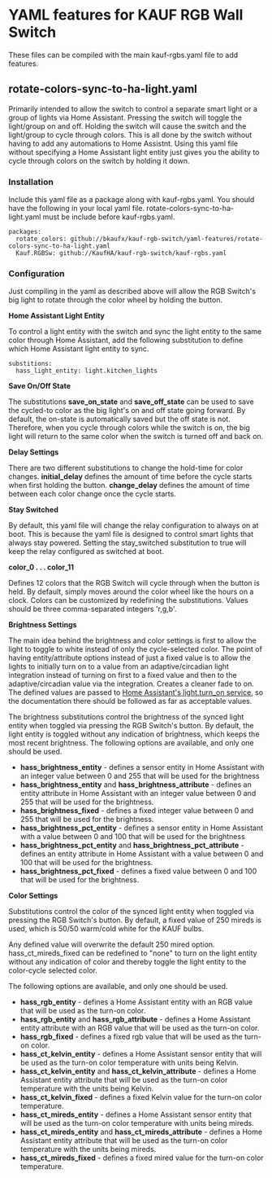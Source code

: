 # YAML features for KAUF RGB Wall Switch

These files can be compiled with the main kauf-rgbs.yaml file to add features.

## rotate-colors-sync-to-ha-light.yaml

Primarily intended to allow the switch to control a separate smart light or a group of lights via Home Assistant.  Pressing the switch will toggle the light/group on and off.  Holding the switch will cause the switch and the light/group to cycle through colors.  This is all done by the switch without having to add any automations to Home Assistnt.  Using this yaml file without specifying a Home Assistant light entity just gives you the ability to cycle through colors on the switch by holding it down.

### Installation
Include this yaml file as a package along with kauf-rgbs.yaml.  You should have the following in your local yaml file.  rotate-colors-sync-to-ha-light.yaml must be include before kauf-rgbs.yaml.
```
packages:
  rotate_colors: github://bkaufx/kauf-rgb-switch/yaml-features/rotate-colors-sync-to-ha-light.yaml
  Kauf.RGBSw: github://KaufHA/kauf-rgb-switch/kauf-rgbs.yaml
```

### Configuration

Just compiling in the yaml as described above will allow the RGB Switch's big light to rotate through the color wheel by holding the button.

**Home Assistant Light Entity**

To control a light entity with the switch and sync the light entity to the same color through Home Assistant, add the following substitution to define which Home Assistant light entity to sync.

```
substitions:
  hass_light_entity: light.kitchen_lights
```

**Save On/Off State**

The substitutions **save_on_state** and **save_off_state** can be used to save the cycled-to color as the big light's on and off state going forward.  By default, the on-state is automatically saved but the off state is not.  Therefore, when you cycle through colors while the switch is on, the big light will return to the same color when the switch is turned off and back on.

**Delay Settings**

There are two different substitutions to change the hold-time for color changes.  **initial_delay** defines the amount of time before the cycle starts when first holding the button.  **change_delay** defines the amount of time between each color change once the cycle starts.

**Stay Switched**

By default, this yaml file will change the relay configuration to always on at boot.  This is because the yaml file is designed to control smart lights that always stay powered.  Setting the stay_switched substitution to true will keep the relay configured as switched at boot.

**color_0 . . . color_11**

Defines 12 colors that the RGB Switch will cycle through when the button is held.  By default, simply moves around the color wheel like the hours on a clock.  Colors can be customized by redefining the substitutions.  Values should be three comma-separated integers 'r,g,b'.

**Brightness Settings**

The main idea behind the brightness and color settings is first to allow the light to toggle to white instead of only the cycle-selected color.  The point of having entity/attribute options instead of just a fixed value is to allow the lights to initially turn on to a value from an adaptive/circadian light integration instead of turning on first to a fixed value and then to the adaptive/circadian value via the integration.  Creates a cleaner fade to on.  The defined values are passed to [Home Assistant's light.turn_on service](https://www.home-assistant.io/integrations/light/#service-lightturn_on), so the documentation there should be followed as far as acceptable values.

The brightness substitutions control the brightness of the synced light entity when toggled via pressing the RGB Switch's button.  By default, the light entity is toggled without any indication of brightness, which keeps the most recent brightness.  The following options are available, and only one should be used.

- **hass_brightness_entity** - defines a sensor entity in Home Assistant with an integer value between 0 and 255 that will be used for the brightness
- **hass_brightness_entity** and **hass_brightness_attribute** - defines an entity attribute in Home Assistant with an integer value between 0 and 255 that will be used for the brightness.
- **hass_brightness_fixed** - defines a fixed integer value between 0 and 255 that will be used for the brightness.
- **hass_brightness_pct_entity** - defines a sensor entity in Home Assistant with a value between 0 and 100 that will be used for the brightness
- **hass_brightness_pct_entity** and **hass_brightness_pct_attribute** - defines an entity attribute in Home Assistant with a value between 0 and 100 that will be used for the brightness.
- **hass_brightness_pct_fixed** - defines a fixed value between 0 and 100 that will be used for the brightness.

**Color Settings**

Substitutions control the color of the synced light entity when toggled via pressing the RGB Switch's button.  By default, a fixed value of 250 mireds is used, which is 50/50 warm/cold white for the KAUF bulbs.

Any defined value will overwrite the default 250 mired option.  hass_ct_mireds_fixed can be redefined to "none" to turn on the light entity without any indication of color and thereby toggle the light entity to the color-cycle selected color.

The following options are available, and only one should be used.

- **hass_rgb_entity** - defines a Home Assistant entity with an RGB value that will be used as the turn-on color.
- **hass_rgb_entity** and **hass_rgb_attribute** - defines a Home Assistant entity attribute with an RGB value that will be used as the turn-on color.
- **hass_rgb_fixed** - defines a fixed rgb value that will be used as the turn-on color.
- **hass_ct_kelvin_entity** - defines a Home Assistant sensor entity that will be used as the turn-on color temperature with units being Kelvin.
- **hass_ct_kelvin_entity** and **hass_ct_kelvin_attribute** - defines a Home Assistant entity attribute that will be used as the turn-on color temperature with the units being Kelvin.
- **hass_ct_kelvin_fixed** - defines a fixed Kelvin value for the turn-on color temperature.
- **hass_ct_mireds_entity** - defines a Home Assistant sensor entity that will be used as the turn-on color temperature with units being mireds.
- **hass_ct_mireds_entity** and **hass_ct_mireds_attribute** - defines a Home Assistant entity attribute that will be used as the turn-on color temperature with the units being mireds.
- **hass_ct_mireds_fixed** - defines a fixed mired value for the turn-on color temperature.

